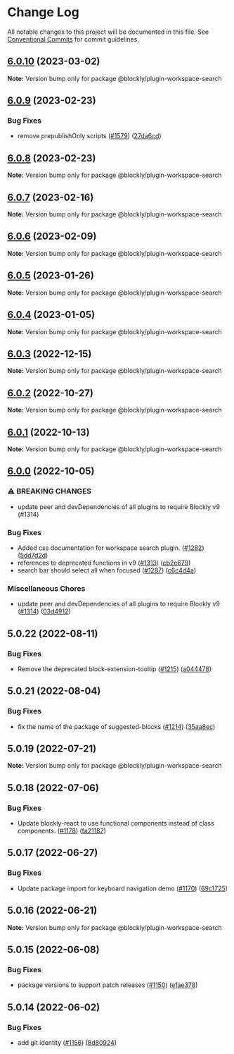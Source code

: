# Change Log

All notable changes to this project will be documented in this file.
See [Conventional Commits](https://conventionalcommits.org) for commit guidelines.

## [6.0.10](https://github.com/google/blockly-samples/compare/@blockly/plugin-workspace-search@6.0.9...@blockly/plugin-workspace-search@6.0.10) (2023-03-02)

**Note:** Version bump only for package @blockly/plugin-workspace-search





## [6.0.9](https://github.com/google/blockly-samples/compare/@blockly/plugin-workspace-search@6.0.8...@blockly/plugin-workspace-search@6.0.9) (2023-02-23)


### Bug Fixes

* remove prepublishOnly scripts ([#1579](https://github.com/google/blockly-samples/issues/1579)) ([27da6cd](https://github.com/google/blockly-samples/commit/27da6cd04c38f6ba417f4e7446bb6218c475448d))



## [6.0.8](https://github.com/google/blockly-samples/compare/@blockly/plugin-workspace-search@6.0.7...@blockly/plugin-workspace-search@6.0.8) (2023-02-23)

**Note:** Version bump only for package @blockly/plugin-workspace-search





## [6.0.7](https://github.com/google/blockly-samples/compare/@blockly/plugin-workspace-search@6.0.6...@blockly/plugin-workspace-search@6.0.7) (2023-02-16)

**Note:** Version bump only for package @blockly/plugin-workspace-search





## [6.0.6](https://github.com/google/blockly-samples/compare/@blockly/plugin-workspace-search@6.0.5...@blockly/plugin-workspace-search@6.0.6) (2023-02-09)

**Note:** Version bump only for package @blockly/plugin-workspace-search





## [6.0.5](https://github.com/google/blockly-samples/compare/@blockly/plugin-workspace-search@6.0.4...@blockly/plugin-workspace-search@6.0.5) (2023-01-26)

**Note:** Version bump only for package @blockly/plugin-workspace-search





## [6.0.4](https://github.com/google/blockly-samples/compare/@blockly/plugin-workspace-search@6.0.3...@blockly/plugin-workspace-search@6.0.4) (2023-01-05)

**Note:** Version bump only for package @blockly/plugin-workspace-search





## [6.0.3](https://github.com/google/blockly-samples/compare/@blockly/plugin-workspace-search@6.0.2...@blockly/plugin-workspace-search@6.0.3) (2022-12-15)

**Note:** Version bump only for package @blockly/plugin-workspace-search





## [6.0.2](https://github.com/google/blockly-samples/compare/@blockly/plugin-workspace-search@6.0.1...@blockly/plugin-workspace-search@6.0.2) (2022-10-27)

**Note:** Version bump only for package @blockly/plugin-workspace-search





## [6.0.1](https://github.com/google/blockly-samples/compare/@blockly/plugin-workspace-search@6.0.0...@blockly/plugin-workspace-search@6.0.1) (2022-10-13)

**Note:** Version bump only for package @blockly/plugin-workspace-search





## [6.0.0](https://github.com/google/blockly-samples/compare/@blockly/plugin-workspace-search@5.0.22...@blockly/plugin-workspace-search@6.0.0) (2022-10-05)


### ⚠ BREAKING CHANGES

* update peer and devDependencies of all plugins to require Blockly v9 (#1314)

### Bug Fixes

* Added css documentation for workspace search plugin. ([#1282](https://github.com/google/blockly-samples/issues/1282)) ([5dd7d2d](https://github.com/google/blockly-samples/commit/5dd7d2d2bed3d1e4920e27b795a06fff08e85297))
* references to deprecated functions in v9 ([#1313](https://github.com/google/blockly-samples/issues/1313)) ([cb2e679](https://github.com/google/blockly-samples/commit/cb2e67987e0b62a77c26adc660cc6ade1ba67954))
* search bar should select all when focused ([#1287](https://github.com/google/blockly-samples/issues/1287)) ([c6c4d4a](https://github.com/google/blockly-samples/commit/c6c4d4a06dab02ef9bfc0dcaf4f1de9f5e5f2c2e))


### Miscellaneous Chores

* update peer and devDependencies of all plugins to require Blockly v9 ([#1314](https://github.com/google/blockly-samples/issues/1314)) ([03d4912](https://github.com/google/blockly-samples/commit/03d4912c42c8de0f30493037ccc28dddaea0f266))



## 5.0.22 (2022-08-11)


### Bug Fixes

* Remove the deprecated block-extension-tooltip ([#1215](https://github.com/google/blockly-samples/issues/1215)) ([a044478](https://github.com/google/blockly-samples/commit/a044478c86a73e3065bc866e427f175cbec6fc13))





## 5.0.21 (2022-08-04)


### Bug Fixes

* fix the name of the package of suggested-blocks ([#1214](https://github.com/google/blockly-samples/issues/1214)) ([35aa8ec](https://github.com/google/blockly-samples/commit/35aa8ec73a60a4eb5b1e80cb2fc71dcd83d05e27))





## 5.0.19 (2022-07-21)

**Note:** Version bump only for package @blockly/plugin-workspace-search





## 5.0.18 (2022-07-06)


### Bug Fixes

* Update blockly-react to use functional components instead of class components. ([#1178](https://github.com/google/blockly-samples/issues/1178)) ([fa21187](https://github.com/google/blockly-samples/commit/fa21187cdbe4ec3a5c69f185540dd68a98eb69d7))





## 5.0.17 (2022-06-27)


### Bug Fixes

* Update package import for keyboard navigation demo ([#1170](https://github.com/google/blockly-samples/issues/1170)) ([69c1725](https://github.com/google/blockly-samples/commit/69c1725b775279fcc397dc178935208d5f42b08c))





## 5.0.16 (2022-06-21)

**Note:** Version bump only for package @blockly/plugin-workspace-search





## 5.0.15 (2022-06-08)


### Bug Fixes

* package versions to support patch releases ([#1150](https://github.com/google/blockly-samples/issues/1150)) ([e1ae378](https://github.com/google/blockly-samples/commit/e1ae378d779531621c3d948566257d069002963f))





## 5.0.14 (2022-06-02)


### Bug Fixes

* add git identity ([#1156](https://github.com/google/blockly-samples/issues/1156)) ([8d80924](https://github.com/google/blockly-samples/commit/8d809243b277375beb2ce75d4e157b5e17f78193))
